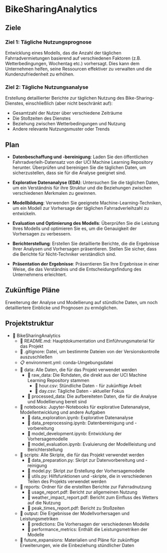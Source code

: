 # BikeSharingAnalytics

## Ziele

### Ziel 1: Tägliche Nutzungsprognose
Entwicklung eines Modells, das die Anzahl der täglichen Fahrradvermietungen basierend auf verschiedenen Faktoren (z.B. Wetterbedingungen, Wochentag etc.) vorhersagt. Dies kann dem Unternehmen helfen, seine Ressourcen effektiver zu verwalten und die Kundenzufriedenheit zu erhöhen.

### Ziel 2: Tägliche Nutzungsanalyse
Erstellung detaillierter Berichte zur täglichen Nutzung des Bike-Sharing-Dienstes, einschließlich (aber nicht beschränkt auf):

- Gesamtzahl der Nutzer über verschiedene Zeiträume
- Die Stoßzeiten des Dienstes
- Beziehung zwischen Wetterbedingungen und Nutzung
- Andere relevante Nutzungsmuster oder Trends

## Plan

- **Datenbeschaffung und -bereinigung**: Laden Sie den öffentlichen Fahrradverleih-Datensatz von der UCI Machine Learning Repository herunter. Überprüfen und bereinigen Sie die täglichen Daten, um sicherzustellen, dass sie für die Analyse geeignet sind.

- **Explorative Datenanalyse (EDA)**: Untersuchen Sie die täglichen Daten, um ein Verständnis für ihre Struktur und die Beziehungen zwischen verschiedenen Merkmalen zu gewinnen.

- **Modellbildung**: Verwenden Sie geeignete Machine-Learning-Techniken, um ein Modell zur Vorhersage der täglichen Fahrradverleihzahl zu entwickeln.

- **Evaluation und Optimierung des Modells**: Überprüfen Sie die Leistung Ihres Modells und optimieren Sie es, um die Genauigkeit der Vorhersagen zu verbessern.

- **Berichterstellung**: Erstellen Sie detaillierte Berichte, die die Ergebnisse Ihrer Analysen und Vorhersagen präsentieren. Stellen Sie sicher, dass die Berichte für Nicht-Techniker verständlich sind.

- **Präsentation der Ergebnisse**: Präsentieren Sie Ihre Ergebnisse in einer Weise, die das Verständnis und die Entscheidungsfindung des Unternehmens erleichtert.

## Zukünftige Pläne
Erweiterung der Analyse und Modellierung auf stündliche Daten, um noch detailliertere Einblicke und Prognosen zu ermöglichen.

## Projektstruktur

- 📁 BikeSharingAnalytics
  - 📜 README.md: Hauptdokumentation und Einführungsmaterial für das Projekt
  - 📝 .gitignore: Datei, um bestimmte Dateien von der Versionskontrolle auszuschließen
  - 📋 environment.yml: conda-Umgebungsdatei
  - 📁 data: Alle Daten, die für das Projekt verwendet werden
    - 📁 raw_data: Die Rohdaten, die direkt aus der UCI Machine Learning Repository stammen
      - 📄 hour.csv: Stündliche Daten - für zukünftige Arbeit
      - 📄 day.csv: Tägliche Daten - aktueller Fokus
    - 📁 processed_data: Die aufbereiteten Daten, die für die Analyse und Modellierung bereit sind
  - 📓 notebooks: Jupyter-Notebooks für explorative Datenanalyse, Modellentwicklung und andere Aufgaben
    - 📖 data_exploration.ipynb: Explorative Datenanalyse
    - 📖 data_preprocessing.ipynb: Datenbereinigung und -vorbereitung
    - 📖 model_development.ipynb: Entwicklung der Vorhersagemodelle
    - 📖 model_evaluation.ipynb: Evaluierung der Modellleistung und Berichterstellung
  - 📁 scripts: Alle Skripte, die für das Projekt verwendet werden
    - 📜 data_preparation.py: Skript zur Datenvorbereitung und -reinigung
    - 📜 model.py: Skript zur Erstellung der Vorhersagemodelle
    - 📜 utils.py: Hilfsfunktionen und -skripte, die in verschiedenen Teilen des Projekts verwendet werden
  - 📁 reports: Ordner für die erstellten Berichte zur Fahrradnutzung
    - 📜 usage_report.pdf: Bericht zur allgemeinen Nutzung
    - 📜 weather_impact_report.pdf: Bericht zum Einfluss des Wetters auf die Nutzung
    - 📜 peak_times_report.pdf: Bericht zu Stoßzeiten
  - 📁 output: Die Ergebnisse der Modellvorhersagen und Leistungsmetriken
    - 📂 predictions: Die Vorhersagen der verschiedenen Modelle
    - 📂 performance_metrics: Enthält die Leistungsmetriken der Modelle
  - 📁 future_expansions: Materialien und Pläne für zukünftige Erweiterungen, wie die Einbeziehung stündlicher Daten
